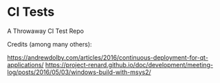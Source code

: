 # CI Tests

A Throwaway CI Test Repo

Credits (among many others):

https://andrewdolby.com/articles/2016/continuous-deployment-for-qt-applications/
https://project-renard.github.io/doc/development/meeting-log/posts/2016/05/03/windows-build-with-msys2/
